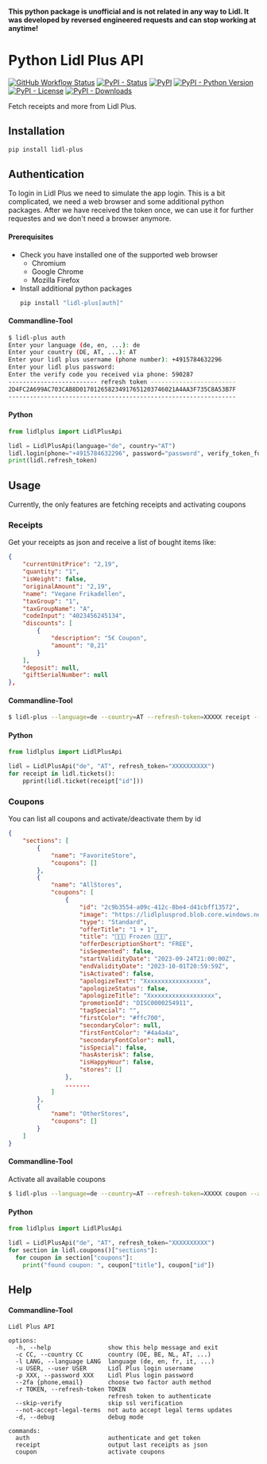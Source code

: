 **This python package is unofficial and is not related in any way to Lidl. It was developed by reversed engineered requests and can stop working at anytime!**

# Python Lidl Plus API
[![GitHub Workflow Status](https://img.shields.io/github/actions/workflow/status/Andre0512/lidl-plus/python-check.yml?branch=main&label=checks)](https://github.com/Andre0512/lidl-plus/actions/workflows/python-check.yml)
[![PyPI - Status](https://img.shields.io/pypi/status/lidl-plus)](https://pypi.org/project/lidl-plus)
[![PyPI](https://img.shields.io/pypi/v/lidl-plus?color=blue)](https://pypi.org/project/lidl-plus)
[![PyPI - Python Version](https://img.shields.io/pypi/pyversions/lidl-plus)](https://www.python.org/)
[![PyPI - License](https://img.shields.io/pypi/l/lidl-plus)](https://github.com/Andre0512/lidl-plus/blob/main/LICENCE)
[![PyPI - Downloads](https://img.shields.io/pypi/dm/lidl-plus)](https://pypistats.org/packages/lidl-plus)

Fetch receipts and more from Lidl Plus.
## Installation
```bash
pip install lidl-plus
```

## Authentication
To login in Lidl Plus we need to simulate the app login.
This is a bit complicated, we need a web browser and some additional python packages.
After we have received the token once, we can use it for further requestes and we don't need a browser anymore.

#### Prerequisites
* Check you have installed one of the supported web browser
  - Chromium
  - Google Chrome
  - Mozilla Firefox
* Install additional python packages
  ```bash
  pip install "lidl-plus[auth]"
  ```
#### Commandline-Tool
```bash
$ lidl-plus auth
Enter your language (de, en, ...): de
Enter your country (DE, AT, ...): AT
Enter your lidl plus username (phone number): +4915784632296
Enter your lidl plus password:
Enter the verify code you received via phone: 590287
------------------------- refresh token ------------------------
2D4FC2A699AC703CAB8D017012658234917651203746021A4AA3F735C8A53B7F
----------------------------------------------------------------
```

#### Python
```python
from lidlplus import LidlPlusApi

lidl = LidlPlusApi(language="de", country="AT")
lidl.login(phone="+4915784632296", password="password", verify_token_func=lambda: input("Insert code: "))
print(lidl.refresh_token)
```
## Usage
Currently, the only features are fetching receipts and activating coupons
### Receipts

Get your receipts as json and receive a list of bought items like:
```json
{
    "currentUnitPrice": "2,19",
    "quantity": "1",
    "isWeight": false,
    "originalAmount": "2,19",
    "name": "Vegane Frikadellen",
    "taxGroup": "1",
    "taxGroupName": "A",
    "codeInput": "4023456245134",
    "discounts": [
        {
            "description": "5€ Coupon",
            "amount": "0,21"
        }
    ],
    "deposit": null,
    "giftSerialNumber": null
},
```

#### Commandline-Tool
```bash
$ lidl-plus --language=de --country=AT --refresh-token=XXXXX receipt --all > data.json
```

#### Python
```python
from lidlplus import LidlPlusApi

lidl = LidlPlusApi("de", "AT", refresh_token="XXXXXXXXXX")
for receipt in lidl.tickets():
    pprint(lidl.ticket(receipt["id"]))
```

### Coupons

You can list all coupons and activate/deactivate them by id
```json
{
    "sections": [
        {
            "name": "FavoriteStore",
            "coupons": []
        },
        {
            "name": "AllStores",
            "coupons": [
                {
                    "id": "2c9b3554-a09c-412c-8be4-d41cbff13572",
                    "image": "https://lidlplusprod.blob.core.windows.net/images/coupons/LT/IDISC0000254911.png?t=1695452076",
                    "type": "Standard",
                    "offerTitle": "1 + 1",
                    "title": "👨🏻‍🍳 Frozen 👨🏻‍🍳",
                    "offerDescriptionShort": "FREE",
                    "isSegmented": false,
                    "startValidityDate": "2023-09-24T21:00:00Z",
                    "endValidityDate": "2023-10-01T20:59:59Z",
                    "isActivated": false,
                    "apologizeText": "Xxxxxxxxxxxxxxxxx",
                    "apologizeStatus": false,
                    "apologizeTitle": "Xxxxxxxxxxxxxxxxxxx",
                    "promotionId": "DISC0000254911",
                    "tagSpecial": "",
                    "firstColor": "#ffc700",
                    "secondaryColor": null,
                    "firstFontColor": "#4a4a4a",
                    "secondaryFontColor": null,
                    "isSpecial": false,
                    "hasAsterisk": false,
                    "isHappyHour": false,
                    "stores": []
                },
                .......
            ]
        },
        {
            "name": "OtherStores",
            "coupons": []
        }
    ]
}
```

#### Commandline-Tool

Activate all available coupons

```bash
$ lidl-plus --language=de --country=AT --refresh-token=XXXXX coupon --all
```

#### Python
```python
from lidlplus import LidlPlusApi

lidl = LidlPlusApi("de", "AT", refresh_token="XXXXXXXXXX")
for section in lidl.coupons()["sections"]:
  for coupon in section["coupons"]:
    print("found coupon: ", coupon["title"], coupon["id"])
```

## Help
#### Commandline-Tool
```commandline
Lidl Plus API

options:
  -h, --help                show this help message and exit
  -c CC, --country CC       country (DE, BE, NL, AT, ...)
  -l LANG, --language LANG  language (de, en, fr, it, ...)
  -u USER, --user USER      Lidl Plus login username
  -p XXX, --password XXX    Lidl Plus login password
  --2fa {phone,email}       choose two factor auth method
  -r TOKEN, --refresh-token TOKEN
                            refresh token to authenticate
  --skip-verify             skip ssl verification
  --not-accept-legal-terms  not auto accept legal terms updates
  -d, --debug               debug mode

commands:
  auth                      authenticate and get token
  receipt                   output last receipts as json
  coupon                    activate coupons
```
